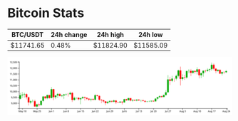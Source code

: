 # Bitcoin Stats

BTC/USDT|24h change|24h high|24h low|
|---|---|---|---|
|$11741.65|0.48%|$11824.90|$11585.09|

<img src="./chart.svg">
